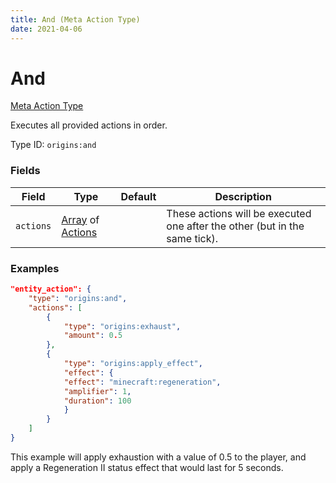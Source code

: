 ```yaml
---
title: And (Meta Action Type)
date: 2021-04-06
---
```


# And

[Meta Action Type](../meta_action_types.md)

Executes all provided actions in order.

Type ID: `origins:and`


### Fields

Field  | Type | Default | Description
-------|------|---------|-------------
`actions` | [Array](../data_types/array.md) of [Actions](../action_types.md) | | These actions will be executed one after the other (but in the same tick).


### Examples

```json
"entity_action": {
    "type": "origins:and",
    "actions": [
        {
            "type": "origins:exhaust",
            "amount": 0.5
        },
        {    
            "type": "origins:apply_effect",
            "effect": {
            "effect": "minecraft:regeneration",
            "amplifier": 1,
            "duration": 100
            }
        }
    ]
}
```

This example will apply exhaustion with a value of 0.5 to the player, and apply a Regeneration II status effect that would last for 5 seconds.

